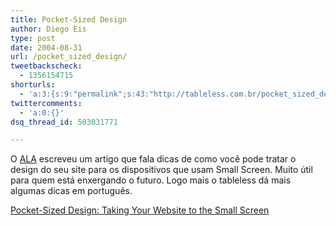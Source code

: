 ```yaml
---
title: Pocket-Sized Design
author: Diego Eis
type: post
date: 2004-08-31
url: /pocket_sized_design/
tweetbackscheck:
  - 1356154715
shorturls:
  - 'a:3:{s:9:"permalink";s:43:"http://tableless.com.br/pocket_sized_design";s:7:"tinyurl";s:26:"http://tinyurl.com/3d5ph86";s:4:"isgd";s:19:"http://is.gd/rURadf";}'
twittercomments:
  - 'a:0:{}'
dsq_thread_id: 503031771

---
```

O [ALA][1] escreveu um artigo que fala dicas de como você pode tratar o design do seu site para os dispositivos que usam Small Screen. Muito útil para quem está enxergando o futuro. Logo mais o tableless dá mais algumas dicas em português.
              
[Pocket-Sized Design: Taking Your Website to the Small Screen][2]

 [1]: http://www.alistapart.com/
 [2]: http://www.alistapart.com/articles/pocket/